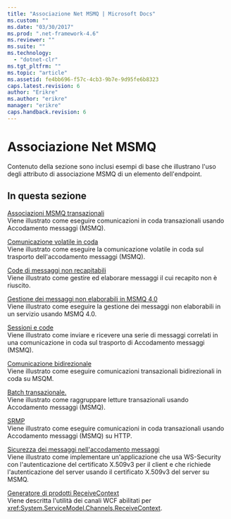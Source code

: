 ```yaml
---
title: "Associazione Net MSMQ | Microsoft Docs"
ms.custom: ""
ms.date: "03/30/2017"
ms.prod: ".net-framework-4.6"
ms.reviewer: ""
ms.suite: ""
ms.technology: 
  - "dotnet-clr"
ms.tgt_pltfrm: ""
ms.topic: "article"
ms.assetid: fe4bb696-f57c-4cb3-9b7e-9d95fe6b8323
caps.latest.revision: 6
author: "Erikre"
ms.author: "erikre"
manager: "erikre"
caps.handback.revision: 6
---
```

# Associazione Net MSMQ
Contenuto della sezione sono inclusi esempi di base che illustrano l'uso degli attributo di associazione MSMQ di un elemento dell'endpoint.  
  
## In questa sezione  
 [Associazioni MSMQ transazionali](../../../../docs/framework/wcf/samples/transacted-msmq-binding.md)  
 Viene illustrato come eseguire comunicazioni in coda transazionali usando Accodamento messaggi \(MSMQ\).  
  
 [Comunicazione volatile in coda](../../../../docs/framework/wcf/samples/volatile-queued-communication.md)  
 Viene illustrato come eseguire la comunicazione volatile in coda sul trasporto dell'accodamento messaggi \(MSMQ\).  
  
 [Code di messaggi non recapitabili](../../../../docs/framework/wcf/samples/dead-letter-queues.md)  
 Viene illustrato come gestire ed elaborare messaggi il cui recapito non è riuscito.  
  
 [Gestione dei messaggi non elaborabili in MSMQ 4,0](../../../../docs/framework/wcf/samples/poison-message-handling-in-msmq-4-0.md)  
 Viene illustrato come eseguire la gestione dei messaggi non elaborabili in un servizio usando MSMQ 4.0.  
  
 [Sessioni e code](../../../../docs/framework/wcf/samples/sessions-and-queues.md)  
 Viene illustrato come inviare e ricevere una serie di messaggi correlati in una comunicazione in coda sul trasporto di Accodamento messaggi \(MSMQ\).  
  
 [Comunicazione bidirezionale](../../../../docs/framework/wcf/samples/two-way-communication.md)  
 Viene illustrato come eseguire comunicazioni transazionali bidirezionali in coda su MSQM.  
  
 [Batch transazionale.](../../../../docs/framework/wcf/samples/transacted-batching.md)  
 Viene illustrato come raggruppare letture transazionali usando Accodamento messaggi \(MSMQ\).  
  
 [SRMP](../../../../docs/framework/wcf/samples/srmp.md)  
 Viene illustrato come eseguire comunicazioni in coda transazionali usando Accodamento messaggi \(MSMQ\) su HTTP.  
  
 [Sicurezza dei messaggi nell'accodamento messaggi](../../../../docs/framework/wcf/samples/message-security-over-message-queuing.md)  
 Viene illustrato come implementare un'applicazione che usa WS\-Security con l'autenticazione del certificato X.509v3 per il client e che richiede l'autenticazione del server usando il certificato X.509v3 del server su MSMQ.  
  
 [Generatore di prodotti ReceiveContext](../../../../docs/framework/wcf/samples/receivecontext-enabled-wcf-channels.md)  
 Viene descritta l'utilità dei canali WCF abilitati per <xref:System.ServiceModel.Channels.ReceiveContext>.
